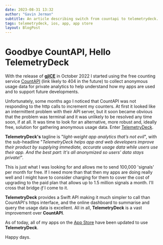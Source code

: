 ```yaml
---
date: 2023-08-31 13:32
author: "Gavin Jerman"
subtitle: An article describing switch from countapi to telemetrydeck.
tags: telemetrydeck, ios, app, app store
layout: BlogPost
---
```


# Goodbye CountAPI, Hello TelemetryDeck

With the release of [**gjICE**](/projects/gjICE) in October 2022 I started using the free counting service [CountAPI](https://countapi.xyz) (link likely to 404 in the future) to collect anonymous usage data for private analytics to help understand how my apps are used and to support future developments.

Unfortunately, some months ago I noticed that CountAPI was not responding to the http calls to increment my counters. At first it looked like an intermittent problem with their API server, but it soon became obvious that the problem was terminal and it was unlikely to be resolved any time soon, if at all. It was time to look for an alternative, more robust and, ideally free, solution for gathering anonymous usage data. Enter [TelemetryDeck](https://telemetrydeck.com).

**TelemetryDeck's** tagline is "_light-weight app analytics that’s not evil_", with the sub-headline "_TelemetryDeck helps app and web developers improve their product by supplying immediate, accurate usage data while users use their app. And the best part: It's all anonymized so users' data stays private!_".

This is just what I was looking for and allows me to send 100,000 'signals' per month for free. If I need more than that then my apps are doing really well and I might have to consider charging for them to cover the cost of upgrading to the paid plan that allows up to 1.5 million signals a month. I'll cross that bridge _if_ I come to it.

**TelemetryDeck** provides a Swift API making it much simpler to call than CountAPI's https interface, and the online dashboard to summarise and query the usage data is excellent. All in all, **TelemetryDeck** is a vast improvement over **CountAPI**.

As of today, all of my apps on the [App Store](https://apps.apple.com/gb/developer/gavin-jerman/id1528217377) have been updated to use **TelemetryDeck**.

Happy days.

